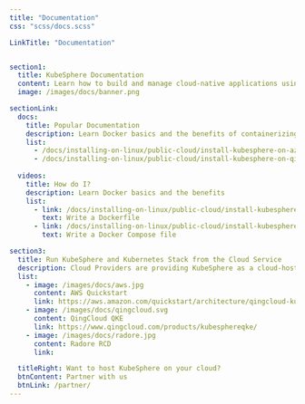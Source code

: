 ```yaml
---
title: "Documentation"
css: "scss/docs.scss"

LinkTitle: "Documentation"


section1:
  title: KubeSphere Documentation
  content: Learn how to build and manage cloud-native applications using KubeSphere Container Platform. Get documentation, example code, tutorials, and more.
  image: /images/docs/banner.png

sectionLink:
  docs:
    title: Popular Documentation
    description: Learn Docker basics and the benefits of containerizing your applications.
    list:
      - /docs/installing-on-linux/public-cloud/install-kubesphere-on-azure-vms
      - /docs/installing-on-linux/public-cloud/install-kubesphere-on-qingcloud-vms
  
  videos:
    title: How do I?
    description: Learn Docker basics and the benefits
    list:
      - link: /docs/installing-on-linux/public-cloud/install-kubesphere-on-azure-vms/
        text: Write a Dockerfile
      - link: /docs/installing-on-linux/public-cloud/install-kubesphere-on-azure-vms/
        text: Write a Docker Compose file

section3:
  title: Run KubeSphere and Kubernetes Stack from the Cloud Service
  description: Cloud Providers are providing KubeSphere as a cloud-hosted service for users, helping you to create a highly available cluster within minutes via several clicks. These services will be available starting from September 2020.
  list:
    - image: /images/docs/aws.jpg
      content: AWS Quickstart
      link: https://aws.amazon.com/quickstart/architecture/qingcloud-kubesphere/
    - image: /images/docs/qingcloud.svg
      content: QingCloud QKE
      link: https://www.qingcloud.com/products/kubesphereqke/
    - image: /images/docs/radore.jpg
      content: Radore RCD
      link:

  titleRight: Want to host KubeSphere on your cloud?
  btnContent: Partner with us
  btnLink: /partner/
---
```

